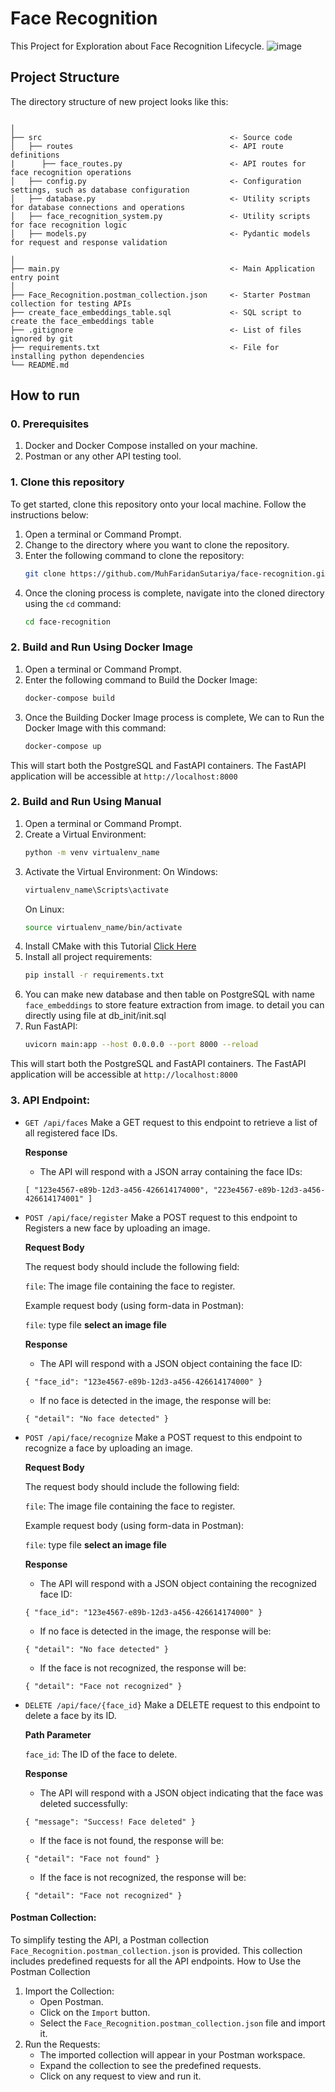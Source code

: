# Face Recognition
This Project for Exploration about Face Recognition Lifecycle.
![image](https://github.com/MuhFaridanSutariya/face-recognition/assets/88027268/d9bc4ffc-8291-4bb2-b52a-fcf1321ce69e)

## Project Structure

The directory structure of new project looks like this:

```

│
├── src                                          <- Source code
│   ├── routes                                   <- API route definitions
|      ├── face_routes.py                        <- API routes for face recognition operations
│   ├── config.py                                <- Configuration settings, such as database configuration
│   ├── database.py                              <- Utility scripts for database connections and operations
│   ├── face_recognition_system.py               <- Utility scripts for face recognition logic
│   ├── models.py                                <- Pydantic models for request and response validation

│
├── main.py                                      <- Main Application entry point
│
├── Face_Recognition.postman_collection.json     <- Starter Postman collection for testing APIs
├── create_face_embeddings_table.sql             <- SQL script to create the face_embeddings table
├── .gitignore                                   <- List of files ignored by git
├── requirements.txt                             <- File for installing python dependencies
└── README.md
```

## How to run

### 0. Prerequisites
1. Docker and Docker Compose installed on your machine.
2. Postman or any other API testing tool.

### 1. Clone this repository
To get started, clone this repository onto your local machine. Follow the instructions below:

1. Open a terminal or Command Prompt.
2. Change to the directory where you want to clone the repository.
3. Enter the following command to clone the repository:
   ```bash
   git clone https://github.com/MuhFaridanSutariya/face-recognition.git
   ```
4. Once the cloning process is complete, navigate into the cloned directory using the `cd` command:
   ```bash
   cd face-recognition
   ```

### 2. Build and Run Using Docker Image

1. Open a terminal or Command Prompt.
2. Enter the following command to Build the Docker Image:
   ```bash
   docker-compose build
   ```
3. Once the Building Docker Image process is complete, We can to Run the Docker Image with this command:
   ```bash
   docker-compose up
   ```
This will start both the PostgreSQL and FastAPI containers. The FastAPI application will be accessible at `http://localhost:8000`

### 2. Build and Run Using Manual

1. Open a terminal or Command Prompt.
2. Create a Virtual Environment:
   ```bash
   python -m venv virtualenv_name
   ```
3. Activate the Virtual Environment:
   On Windows:
   ```bash
   virtualenv_name\Scripts\activate
   ```
   On Linux:
   ```bash
   source virtualenv_name/bin/activate
   ```
4. Install CMake with this Tutorial [Click Here](https://medium.com/analytics-vidhya/how-to-install-dlib-library-for-python-in-windows-10-57348ba1117f)
5. Install all project requirements:
   ```bash
   pip install -r requirements.txt
   ```
6. You can make new database and then table on PostgreSQL with name `face_embeddings` to store feature extraction from image. to detail you can directly using file at db_init/init.sql
7. Run FastAPI:
   ```bash
   uvicorn main:app --host 0.0.0.0 --port 8000 --reload
   ```
This will start both the PostgreSQL and FastAPI containers. The FastAPI application will be accessible at `http://localhost:8000`

### 3. API Endpoint:

- `GET /api/faces`
   Make a GET request to this endpoint to retrieve a list of all registered face IDs.
   
   <b>Response</b>
   
   - The API will respond with a JSON array containing the face IDs:
   
   `
   [
       "123e4567-e89b-12d3-a456-426614174000",
       "223e4567-e89b-12d3-a456-426614174001"
   ]
   `


- `POST /api/face/register`
   Make a POST request to this endpoint to Registers a new face by uploading an image.

   <b>Request Body</b>
   
   The request body should include the following field:
   
   `file`: The image file containing the face to register.
   
   Example request body (using form-data in Postman):
   
   `file`: type file **select an image file**
   
   <b>Response</b>
   
   - The API will respond with a JSON object containing the face ID:
   
   `
   {
       "face_id": "123e4567-e89b-12d3-a456-426614174000"
   }
   `
  
   - If no face is detected in the image, the response will be:
  
   `
   {
       "detail": "No face detected"
   }
   `
  
- `POST /api/face/recognize`
   Make a POST request to this endpoint to recognize a face by uploading an image.

   <b>Request Body</b>
   
   The request body should include the following field:
   
   `file`: The image file containing the face to register.
   
   Example request body (using form-data in Postman):
   
   `file`: type file **select an image file**
   
   <b>Response</b>
   
   - The API will respond with a JSON object containing the recognized face ID:
   
   `
   {
       "face_id": "123e4567-e89b-12d3-a456-426614174000"
   }
   `
  
   - If no face is detected in the image, the response will be:
  
   `
   {
       "detail": "No face detected"
   }
   `
  
   - If the face is not recognized, the response will be:
  
   `
   {
       "detail": "Face not recognized"
   }
   `



- `DELETE /api/face/{face_id}`
   Make a DELETE request to this endpoint to delete a face by its ID.

   <b>Path Parameter</b>
      
   `face_id`: The ID of the face to delete.
   
   <b>Response</b>
   
   - The API will respond with a JSON object indicating that the face was deleted successfully:
   
   `
   {
       "message": "Success! Face deleted"
   }
  `
  
   - If the face is not found, the response will be:
  
   `
   {
       "detail": "Face not found"
   }
   `
  
   - If the face is not recognized, the response will be:
  
   `
   {
       "detail": "Face not recognized"
   }
   `
#### Postman Collection:
To simplify testing the API, a Postman collection `Face_Recognition.postman_collection.json` is provided. This collection includes predefined requests for all the API endpoints.
How to Use the Postman Collection
1. Import the Collection:
   - Open Postman.
   - Click on the `Import` button.
   - Select the `Face_Recognition.postman_collection.json` file and import it.
2. Run the Requests:
   - The imported collection will appear in your Postman workspace.
   - Expand the collection to see the predefined requests.
   - Click on any request to view and run it.


















   
